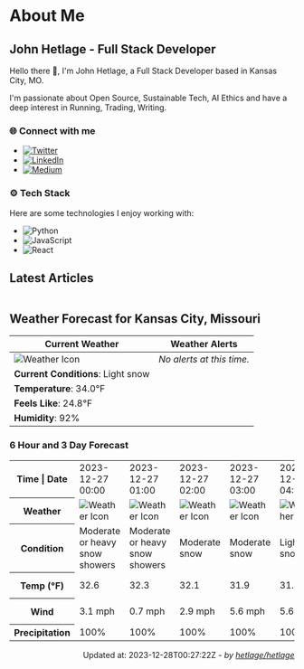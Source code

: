# About Me

## John Hetlage - Full Stack Developer

Hello there 👋, I'm John Hetlage, a Full Stack Developer based in Kansas City, MO. 

I'm passionate about Open Source, Sustainable Tech, AI Ethics and have a deep interest in Running, Trading, Writing.

### 🌐 Connect with me
- [![Twitter](https://img.shields.io/badge/Twitter-1DA1F2?style=for-the-badge&logo=twitter&logoColor=white)](https://twitter.com/j_hetlage)
- [![LinkedIn](https://img.shields.io/badge/LinkedIn-0077B5?style=for-the-badge&logo=linkedin&logoColor=white)](https://linkedin.com/in/john-hetlage)
- [![Medium](https://img.shields.io/badge/Medium-12100E?style=for-the-badge&logo=medium&logoColor=white)](https://medium.com/@jhetlage)

### ⚙️ Tech Stack
Here are some technologies I enjoy working with:
- ![Python](https://img.shields.io/badge/-Python-05122A?style=flat&logo=Python)
- ![JavaScript](https://img.shields.io/badge/-JavaScript-05122A?style=flat&logo=JavaScript)
- ![React](https://img.shields.io/badge/-React-05122A?style=flat&logo=React)


## Latest Articles

<table>
  <tbody></tbody>
</table>


## Weather Forecast for Kansas City, Missouri

| **Current Weather** | **Weather Alerts** |
|---------------------|--------------------|
| ![Weather Icon](https://cdn.weatherapi.com/weather/64x64/night/326.png) |  _No alerts at this time._  |
| **Current Conditions**: Light snow |  | 
| **Temperature**: 34.0°F |  |
| **Feels Like**: 24.8°F |  |
| **Humidity**: 92% | |

### 6 Hour and 3 Day Forecast

<table>
  <tbody>  
    <tr><th>Time | Date</th><td>2023-12-27 00:00</td><td>2023-12-27 01:00</td><td>2023-12-27 02:00</td><td>2023-12-27 03:00</td><td>2023-12-27 04:00</td><td>2023-12-27 05:00</td><td>2023-12-27</td><td>2023-12-28</td><td>2023-12-29</td></tr>
    <tr><th>Weather</th><td><img src="https://cdn.weatherapi.com/weather/64x64/night/371.png" alt="Weather Icon"></td><td><img src="https://cdn.weatherapi.com/weather/64x64/night/371.png" alt="Weather Icon"></td><td><img src="https://cdn.weatherapi.com/weather/64x64/night/332.png" alt="Weather Icon"></td><td><img src="https://cdn.weatherapi.com/weather/64x64/night/332.png" alt="Weather Icon"></td><td><img src="https://cdn.weatherapi.com/weather/64x64/night/326.png" alt="Weather Icon"></td><td><img src="https://cdn.weatherapi.com/weather/64x64/night/371.png" alt="Weather Icon"></td>
    <td><img src="https://cdn.weatherapi.com/weather/64x64/day/371.png" alt="Weather Icons"</td><td><img src="https://cdn.weatherapi.com/weather/64x64/day/329.png" alt="Weather Icons"</td><td><img src="https://cdn.weatherapi.com/weather/64x64/day/122.png" alt="Weather Icons"</td></tr>
    <tr><th>Condition</th><td>Moderate or heavy snow showers</td><td>Moderate or heavy snow showers</td><td>Moderate snow</td><td>Moderate snow</td><td>Light snow</td><td>Moderate or heavy snow showers</td>
    <td>Moderate or heavy snow showers</td><td>Patchy moderate snow</td><td>Overcast</td></tr>
    <tr><th>Temp (°F)</th><td>32.6</td><td>32.3</td><td>32.1</td><td>31.9</td><td>31.5</td><td>31.3</td>
    <td>34.0° / 31.1°F</td><td>36.3° / 28.7°F</td><td>40.1° / 30.0°F</td></tr>
    <tr><th>Wind</th><td>3.1 mph</td><td>0.7 mph</td><td>2.9 mph</td><td>5.6 mph</td><td>5.6 mph</td><td>7.6 mph</td>
    <td>15.2 mph</td><td>13.2 mph</td><td>13.9 mph</td></tr>
    <tr><th>Precipitation</th><td>100%</td><td>100%</td><td>100%</td><td>100%</td><td>100%</td><td>100%</td>
    <td>86%</td><td>79%</td><td>0%</td></tr>
  </tbody>
</table>

<div align="right">

Updated at: 2023-12-28T00:27:22Z - *by [hetlage/hetlage](https://github.com/hetlage/hetlage)*

</div>


